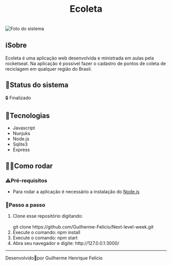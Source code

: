 <h1 align="center">
    Ecoleta</h1>
    <br>
    <img alt="Foto do sistema" src="./screenshots/sistema.png"/>

<h2>
   ℹ️Sobre
</h2>
Ecoleta é uma aplicação web desenvolvida e ministrada em aulas pela rocketseat. Na aplicação é possivel fazer o cadastro de pontos de coleta de reciclagem em qualquer região do Brasil.
<h2>🚧Status do sistema</h2>
🔒 Finalizado

<h2>🚀Tecnologias</h2>
<ul>
    <li>Javascript</li>
    <li>Nunjuks</li>
    <li>Node.js</li>
    <li>Sqlite3</li>
    <li>Express</li>
</ul>

<h2>👩‍💻Como rodar</h2>

<h3>⚠️Pré-requisitos</h3>

<ul>
    <li>Para rodar a aplicação é necessário a instalação do <a href="https://nodejs.org/en/download/">Node.js</a></li>
</ul>



<h3>👣Passo a passo</h3>
<ol>
<li>Clone esse repositório digitando: </li><br>
    git clone https://github.com/Guilherme-Felicio/Next-level-week.git
    <li>Execute o comando: npm install</li>
    <li>Execute o comando: npm start</li>
    <li>Abra seu navegador e digite: http://127.0.0.1:3000/</li>

</ol>


    
<hr height="4px">
Desenvolvido🖤por Guilherme Henrique Felicio


